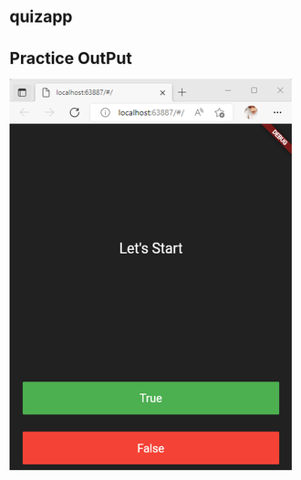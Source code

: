 # quizapp

# Practice OutPut
<img src="https://github.com/abdullahwale/2022FALL/blob/main/quizapp/output/practice.png">
